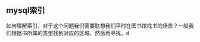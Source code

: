## mysql索引
如何理解索引，对于这个问题我们需要联想我们平时在图书馆找书的场景？一般我们根据书所属的类型找到对应的区域，然后再寻找。d
<!--stackedit_data:
eyJoaXN0b3J5IjpbLTc2OTI1Njg2N119
-->